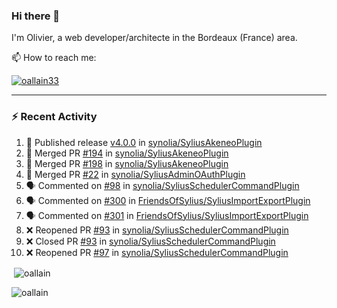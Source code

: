 ### Hi there 👋

I'm Olivier, a web developer/architecte in the Bordeaux (France) area.

📫 How to reach me:

<p> <a href="https://twitter.com/oallain33" target="blank"><img src="https://img.shields.io/twitter/follow/oallain33?logo=twitter&style=for-the-badge" alt="oallain33" /></a> </p>

---

### :zap: Recent Activity

<!--START_SECTION:activity-->
1. 🚀 Published release [v4.0.0](https://github.com/synolia/SyliusAkeneoPlugin/releases/tag/v4.0.0) in [synolia/SyliusAkeneoPlugin](https://github.com/synolia/SyliusAkeneoPlugin)
2. 🎉 Merged PR [#194](https://github.com/synolia/SyliusAkeneoPlugin/pull/194) in [synolia/SyliusAkeneoPlugin](https://github.com/synolia/SyliusAkeneoPlugin)
3. 🎉 Merged PR [#198](https://github.com/synolia/SyliusAkeneoPlugin/pull/198) in [synolia/SyliusAkeneoPlugin](https://github.com/synolia/SyliusAkeneoPlugin)
4. 🎉 Merged PR [#22](https://github.com/synolia/SyliusAdminOAuthPlugin/pull/22) in [synolia/SyliusAdminOAuthPlugin](https://github.com/synolia/SyliusAdminOAuthPlugin)
5. 🗣 Commented on [#98](https://github.com/synolia/SyliusSchedulerCommandPlugin/pull/98#issuecomment-2460474946) in [synolia/SyliusSchedulerCommandPlugin](https://github.com/synolia/SyliusSchedulerCommandPlugin)
6. 🗣 Commented on [#300](https://github.com/FriendsOfSylius/SyliusImportExportPlugin/issues/300#issuecomment-2351059427) in [FriendsOfSylius/SyliusImportExportPlugin](https://github.com/FriendsOfSylius/SyliusImportExportPlugin)
7. 🗣 Commented on [#301](https://github.com/FriendsOfSylius/SyliusImportExportPlugin/issues/301#issuecomment-2351057184) in [FriendsOfSylius/SyliusImportExportPlugin](https://github.com/FriendsOfSylius/SyliusImportExportPlugin)
8. ❌ Reopened PR [#93](https://github.com/synolia/SyliusSchedulerCommandPlugin/pull/93) in [synolia/SyliusSchedulerCommandPlugin](https://github.com/synolia/SyliusSchedulerCommandPlugin)
9. ❌ Closed PR [#93](https://github.com/synolia/SyliusSchedulerCommandPlugin/pull/93) in [synolia/SyliusSchedulerCommandPlugin](https://github.com/synolia/SyliusSchedulerCommandPlugin)
10. ❌ Reopened PR [#97](https://github.com/synolia/SyliusSchedulerCommandPlugin/pull/97) in [synolia/SyliusSchedulerCommandPlugin](https://github.com/synolia/SyliusSchedulerCommandPlugin)
<!--END_SECTION:activity-->

<p>&nbsp;<img align="center" src="https://github-readme-stats.vercel.app/api?username=oallain&show_icons=true&locale=en" alt="oallain" /></p>

<p><img align="center" src="https://github-readme-streak-stats.herokuapp.com/?user=oallain&" alt="oallain" /></p>

